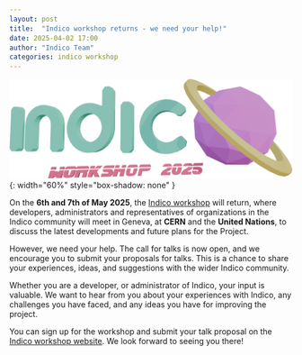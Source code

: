 ```yaml
---
layout: post
title:  "Indico workshop returns - we need your help!"
date: 2025-04-02 17:00
author: "Indico Team"
categories: indico workshop
---
```


![](/assets/2025-04-02-indico-workshop-2025/workshop_2025.png){: width="60%" style="box-shadow: none" }


On the **6th and 7th of May 2025**, the [Indico workshop](https://indico.cern.ch/e/indico-workshop/2025) will return, where developers, administrators and representatives of organizations in the Indico community will meet in Geneva, at **CERN** and the **United Nations**, to discuss the latest developments and future plans for the Project.

However, we need your help. The call for talks is now open, and we encourage you to submit your proposals for talks. This is a chance to share your experiences, ideas, and suggestions with the wider Indico community.

Whether you are a developer, or administrator of Indico, your input is valuable. We want to hear from you about your experiences with Indico, any challenges you have faced, and any ideas you have for improving the project.

You can sign up for the workshop and submit your talk proposal on the [Indico workshop website](https://indico.cern.ch/e/indico-workshop/2025). We look forward to seeing you there!

